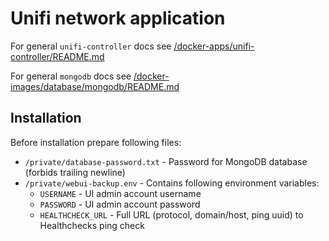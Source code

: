 # Unifi network application

For general `unifi-controller` docs see [/docker-apps/unifi-controller/README.md](../../../../docker-apps/unifi-controller/README.md)

For general `mongodb` docs see [/docker-images/database/mongodb/README.md](../../../../docker-images/database/mongodb/README.md)

## Installation

Before installation prepare following files:

- `/private/database-password.txt` - Password for MongoDB database (forbids trailing newline)
- `/private/webui-backup.env` - Contains following environment variables:
    - `USERNAME` - UI admin account username
    - `PASSWORD` - UI admin account password
    - `HEALTHCHECK_URL` - Full URL (protocol, domain/host, ping uuid) to Healthchecks ping check
